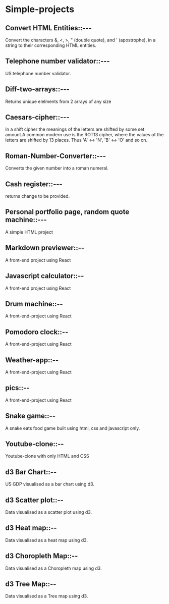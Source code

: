 # Simple-projects  

## Convert HTML Entities::---
Convert the characters &, <, >, " (double quote), and ' (apostrophe), in a string to their corresponding HTML entities.
## Telephone number validator::---
US telephone number validator. 
## Diff-two-arrays::---
Returns unique elelments from 2 arrays of any size
## Caesars-cipher::---
In a shift cipher the meanings of the letters are shifted by some set amount.A common modern use is the ROT13 cipher, where the values of the letters are shifted by 13 places. Thus 'A' ↔ 'N', 'B' ↔ 'O' and so on.  
## Roman-Number-Converter::---  
Converts the given number into a roman numeral.
## Cash register::---
returns change to be provided.
## Personal portfolio page, random quote machine::---
A simple HTML project
## Markdown previewer::--
A front-end project using React
## Javascript calculator::--
A front-end project using React
## Drum machine::--
A front-end-project using React
## Pomodoro clock::--
A front-end-project using React
## Weather-app::--  
A front-end-project using React  
## pics::--  
A front-end-project using React
## Snake game::--
A snake eats food game built using html, css and javascript only.  
## Youtube-clone::--  
Youtube-clone with only HTML and CSS  
## d3 Bar Chart::--  
US GDP visualised as a bar chart using d3.
## d3 Scatter plot::--  
Data visualised as a scatter plot using d3.
## d3 Heat map::--  
Data visualised as a heat map using d3.  
## d3 Choropleth Map::--  
Data visualised as a Choropleth map using d3.  
## d3 Tree Map::--  
Data visualised as a Tree map using d3.
